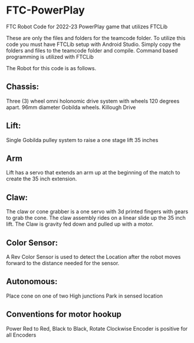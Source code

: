 # FTC-PowerPlay
FTC Robot Code for 2022-23 PowerPlay game that utilizes FTCLib

These are only the files and folders for the teamcode folder.
To utilize this code you must have FTCLib setup with Android Studio.
Simply copy the folders and files to the teamcode folder and compile.
Command based programming is utilized with FTCLib

The Robot for this code is as follows.
## Chassis:
   Three (3) wheel omni holonomic drive system with wheels 120 degrees apart.
   96mm diameter Gobilda wheels. Killough Drive
   
## Lift:
   Single Gobilda pulley system to raise a one stage lift 35 inches
   
## Arm
   Lift has a servo that extends an arm up at the beginning of the match to create the 35 inch extension.

## Claw:
   The claw or cone grabber is a one servo with 3d printed fingers with gears to grab the cone.
   The claw assembly rides on a linear slide up the 35 inch lift. The Claw is gravity fed down and pulled up with a motor.
   
## Color Sensor:
   A Rev Color Sensor is used to detect the Location after the robot moves forward to the distance needed for the sensor.
   
## Autonomous:
Place cone on one of two High junctions 
Park in sensed location


## Conventions for motor hookup
Power Red to Red, Black to Black, Rotate Clockwise Encoder is positive for all Encoders

